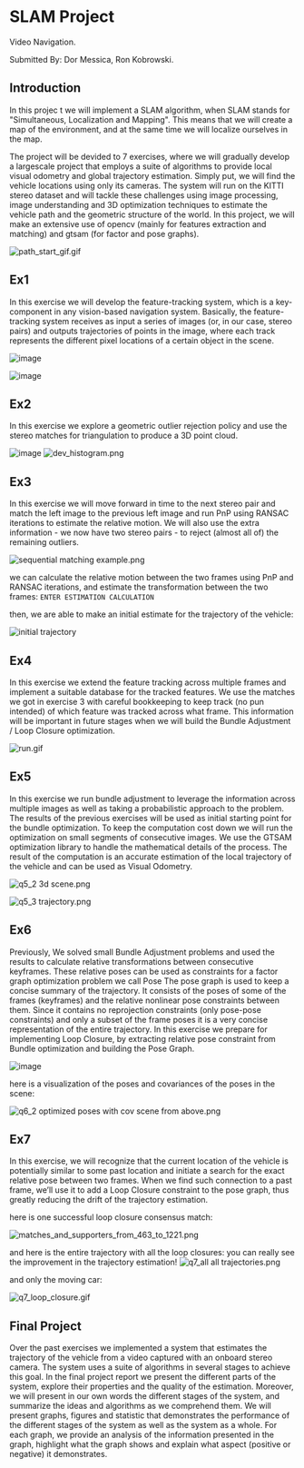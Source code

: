# SLAM Project
Video Navigation.

Submitted By: Dor Messica, Ron Kobrowski.

## Introduction
In this projec t we will implement a SLAM algorithm, when SLAM stands for "Simultaneous, Localization and Mapping".
This means that we will create a map of the environment, and at the same time we will localize ourselves in the map.

The project will be devided to 7 exercises, where we will gradually develop a largescale project that employs a suite of algorithms to provide local visual odometry and global trajectory estimation. Simply put, we will find the vehicle locations using only its cameras. The system will run on the KITTI stereo dataset and will tackle these challenges using image processing, image understanding and 3D optimization techniques to estimate the vehicle path and the geometric structure of the world.
In this project, we will make an extensive use of opencv (mainly for features extraction and matching) and gtsam (for factor and pose graphs).

![path_start_gif.gif](VAN_ex%2Fmedia%2Fpath_start_gif.gif)

## Ex1
In this exercise we will develop the feature-tracking system, which is a key-component in any vision-based navigation system. Basically, the feature-tracking system receives as input a series of images (or, in our case, stereo pairs) and outputs trajectories of points in the image, where each track represents the different pixel locations of a certain object in the scene.

![image](https://github.com/Dor890/SLAM/assets/64433958/482a9f49-4aff-4471-8937-a9b87196c125)

![image](https://github.com/Dor890/SLAM/assets/64433958/b727ce39-ccf9-4537-b700-71adfae0ec94)

## Ex2
In this exercise we explore a geometric outlier rejection policy and use the stereo matches for triangulation to produce a 3D point cloud.

![image](https://github.com/Dor890/SLAM/assets/64433958/98a48ce7-afca-4daf-bb8f-b344a3d90ea7)
![dev_histogram.png](VAN_ex%2Fmedia%2Fdev_histogram.png)

## Ex3
In this exercise we will move forward in time to the next stereo pair and match the left image to the previous left image and run PnP using RANSAC iterations to estimate the relative motion. We will also use the extra information - we now have two stereo pairs - to reject (almost all of) the remaining outliers.

![sequential matching example.png](VAN_ex%2Fmedia%2Fsequential%20matching%20example.png)

we can calculate the relative motion between the two frames using PnP and RANSAC iterations, 
and estimate the transformation between the two frames:
`ENTER ESTIMATION CALCULATION`

then, we are able to make an initial estimate for the trajectory of the vehicle:

![initial trajectory](VAN_ex/media/trajectory.png)

## Ex4
In this exercise we extend the feature tracking across multiple frames and implement a suitable database for the tracked features. We use the matches we got in exercise 3 with careful bookkeeping to keep track (no pun intended) of which feature was tracked across what frame. This information will be important in future stages when we will build the Bundle Adjustment / Loop Closure optimization.

![run.gif](VAN_ex%2Fmedia%2Frun.gif)

## Ex5
In this exercise we run bundle adjustment to leverage the information across multiple images as well as taking a probabilistic approach to the problem. The results of the previous exercises will be used as initial starting point for the bundle optimization.
To keep the computation cost down we will run the optimization on small segments of consecutive images. We use the GTSAM optimization library to handle the mathematical details of the process.
The result of the computation is an accurate estimation of the local trajectory of the vehicle and can be used as Visual Odometry.

![q5_2 3d scene.png](VAN_ex%2Fmedia%2Fq5_2%203d%20scene.png)

![q5_3 trajectory.png](VAN_ex%2Fmedia%2Fq5_3%20trajectory.png)

## Ex6
Previously, We solved small Bundle Adjustment problems and used the results to calculate relative transformations between consecutive keyframes.
These relative poses can be used as constraints for a factor graph optimization problem we call Pose The pose graph is used to keep a concise summary of the trajectory.
It consists of the poses of some of the frames (keyframes) and the relative nonlinear pose constraints between them. Since it contains no
reprojection constraints (only pose-pose constraints) and only a subset of the frame poses it is a very concise representation of the entire trajectory.
In this exercise we prepare for implementing Loop Closure, by extracting relative pose constraint from Bundle optimization and building the Pose Graph.

![image](https://github.com/Dor890/SLAM/assets/64433958/0814ccbd-9fdf-4a93-a69c-a0271450f175)

here is a visualization of the poses and covariances of the poses in the scene:

![q6_2 optimized poses with cov scene from above.png](VAN_ex%2Fmedia%2Fq6_2%20optimized%20poses%20with%20cov%20scene%20from%20above.png)

## Ex7
In this exercise, we will recognize that the current location of the vehicle is potentially similar to some past location and initiate a search for the exact relative pose between two frames.
When we find such connection to a past frame, we’ll use it to add a Loop Closure constraint to the pose graph, thus greatly reducing the drift of the trajectory estimation.

here is one successful loop closure consensus match:

![matches_and_supporters_from_463_to_1221.png](VAN_ex%2Fmedia%2Fmatches_and_supporters_from_463_to_1221.png)

and here is the entire trajectory with all the loop closures:
you can really see the improvement in the trajectory estimation! 
![q7_all all trajectories.png](VAN_ex%2Fmedia%2Fq7_all%20all%20trajectories.png)

and only the moving car:

![q7_loop_closure.gif](VAN_ex%2Fmedia%2Fq7_loop_closure.gif)


## Final Project
Over the past exercises we implemented a system that estimates the trajectory of the vehicle from a video captured with an onboard stereo camera.
The system uses a suite of algorithms in several stages to achieve this goal. In the final project report we present the different parts of the system, explore their properties and the quality of the estimation.
Moreover, we will present in our own words the different stages of the system, and summarize the ideas and algorithms as we comprehend them.
We will present graphs, figures and statistic that demonstrates the performance of the different stages of the system as well as the system as a whole.
For each graph, we provide an analysis of the information presented in the graph, highlight what the graph shows and explain what aspect (positive or negative) it demonstrates.
